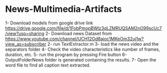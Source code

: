 # News-Multimedia-Artifacts
1- Download models from google drive link
https://drive.google.com/file/d/1FobPmopBWlz3qLZMRUQSAM2nO99scUc7/view?usp=sharing
2- Download news Dataset from https://www.youtube.com/channel/UCH12Od8ajoc1MKeOm32uj1w?view_as=subscriber
2- run TextExtractor.m
3- load the news video and the separators folder
4- Check the video characteristics like number of frames, duration, etc.
5- run the program by pressing Fire button
6- OutputFolderNews folder is generated containing the results.
7- Open the word file to find all caption text extracted.
